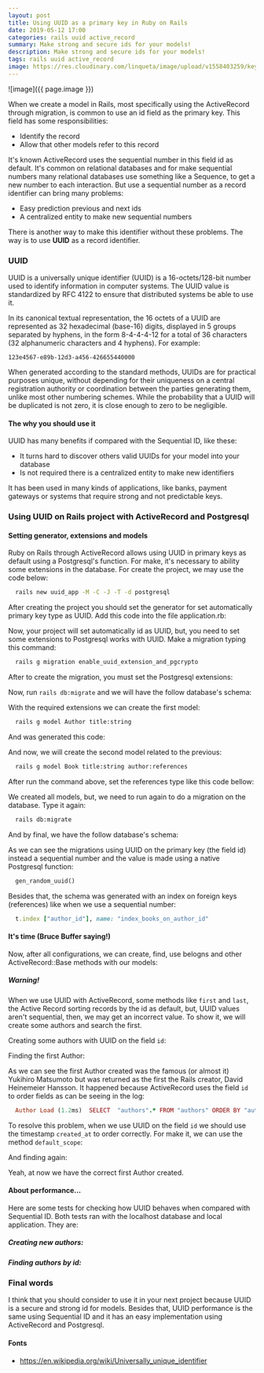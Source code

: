 ```yaml
---
layout: post
title: Using UUID as a primary key in Ruby on Rails
date: 2019-05-12 17:00
categories: rails uuid active_record
summary: Make strong and secure ids for your models!
description: Make strong and secure ids for your models!
tags: rails uuid active_record
image: https://res.cloudinary.com/linqueta/image/upload/v1558403259/keys_ygx9qv.jpg
---
```


![image]({{ page.image }})

When we create a model in Rails, most specifically using the ActiveRecord through migration, is common to use an id field as the primary key. This field has some responsibilities:
  - Identify the record
  - Allow that other models refer to this record

It's known ActiveRecord uses the sequential number in this field id as default. It's common on relational databases and for make sequential numbers many relational databases use something like a Sequence, to get a new number to each interaction. But use a sequential number as a record identifier can bring many problems:
  - Easy prediction previous and next ids
  - A centralized entity to make new sequential numbers

There is another way to make this identifier without these problems. The way is to use **UUID** as a record identifier.

### UUID
UUID is a universally unique identifier (UUID) is a 16-octets/128-bit number used to identify information in computer systems. The UUID value is standardized by RFC 4122 to ensure that distributed systems be able to use it.

In its canonical textual representation, the 16 octets of a UUID are represented as 32 hexadecimal (base-16) digits, displayed in 5 groups separated by hyphens, in the form 8-4-4-4-12 for a total of 36 characters (32 alphanumeric characters and 4 hyphens). For example:

```
123e4567-e89b-12d3-a456-426655440000
```


When generated according to the standard methods, UUIDs are for practical purposes unique, without depending for their uniqueness on a central registration authority or coordination between the parties generating them, unlike most other numbering schemes. While the probability that a UUID will be duplicated is not zero, it is close enough to zero to be negligible.

#### The why you should use it

UUID has many benefits if compared with the Sequential ID, like these:
- It turns hard to discover others valid UUIDs for your model into your database
- Is not required there is a centralized entity to make new identifiers

It has been used in many kinds of applications, like banks, payment gateways or systems that require strong and not predictable keys.

### Using UUID on Rails project with ActiveRecord and Postgresql

#### Setting generator, extensions and models

Ruby on Rails through ActiveRecord allows using UUID in primary keys as default using a Postgresql's function. For make, it's necessary to ability some extensions in the database. For create the project, we may use the code below:

```bash
  rails new uuid_app -M -C -J -T -d postgresql
```

After creating the project you should set the generator for set automatically primary key type as UUID. Add this code into the file application.rb:
<script src="https://gist.github.com/linqueta/83483b70289eb832588f012f94021367.js"></script>

Now, your project will set automatically id as UUID, but, you need to set some extensions to Postgresql works with UUID. Make a migration typing this command:

```bash
  rails g migration enable_uuid_extension_and_pgcrypto
```

After to create the migration, you must set the Postgresql extensions:
<script src="https://gist.github.com/linqueta/eeb7419a131516060c7d0be27a9707d6.js"></script>

Now, run `rails db:migrate` and we will have the follow database's schema:
<script src="https://gist.github.com/linqueta/118db0a8c9cdccf476e3d66e65c4c50d.js"></script>

With the required extensions we can create the first model:
```bash
  rails g model Author title:string
```

And was generated this code:
<script src="https://gist.github.com/linqueta/28723187543309a125427062d23df897.js"></script>

And now, we will create the second model related to the previous:
```bash
  rails g model Book title:string author:references
```

After run the command above, set the references type like this code bellow:
<script src="https://gist.github.com/linqueta/99bc1920f8df580e368c80b2627b46af.js"></script>

We created all models, but, we need to run again to do a migration on the database. Type it again:
```bash
  rails db:migrate
```

And by final, we have the follow database's schema:
<script src="https://gist.github.com/linqueta/ce9f8f70f517a1da926e29017b83452a.js"></script>

As we can see the migrations using UUID on the primary key (the field id) instead a sequential number and the value is made using a native Postgresql function:
```sql
  gen_random_uuid()
```

Besides that, the schema was generated with an index on foreign keys (references) like when we use a sequential number:
```ruby
  t.index ["author_id"], name: "index_books_on_author_id"
```

#### It's time (Bruce Buffer saying!)

Now, after all configurations, we can create, find, use belogns and other ActiveRecord::Base methods with our models:
<script src="https://gist.github.com/linqueta/8df73bf474b1125999de00e4bfd8c7f4.js"></script>

##### Warning!

When we use UUID with ActiveRecord, some methods like `first` and `last`, the Active Record sorting records by the id as default, but, UUID values aren't sequential, then, we may get an incorrect value. To show it, we will create some authors and search the first.

Creating some authors with UUID on the field `id`:
<script src="https://gist.github.com/linqueta/a7319c1435b72e35dd307e50aab23f00.js"></script>

Finding the first Author:
<script src="https://gist.github.com/linqueta/0fea04d627734618ca0598cfc0baa3e6.js"></script>

As we can see the first Author created was the famous (or almost it) Yukihiro Matsumoto but was returned as the first the Rails creator, David Heinemeier Hansson. It happened because ActiveRecord uses the field `id` to order fields as can be seeing in the log:
```ruby
  Author Load (1.2ms)  SELECT  "authors".* FROM "authors" ORDER BY "authors"."id" ASC LIMIT $1  [["LIMIT", 1]]
```

To resolve this problem, when we use UUID on the field `id` we should use the timestamp `created_at` to order correctly. For make it, we can use the method `default_scope`:
<script src="https://gist.github.com/linqueta/16bf6fbf616156c63305a9ddfc1bbe82.js"></script>

And finding again:
<script src="https://gist.github.com/linqueta/018a44cf2bf78ec7c3f49bedaa6db06a.js"></script>

Yeah, at now we have the correct first Author created.

#### About performance...

Here are some tests for checking how UUID behaves when compared with Sequential ID. Both tests ran with the localhost database and local application. They are:

##### Creating new authors:
<script src="https://gist.github.com/linqueta/8d83d16e4275b0a98168c9ed2e6794ce.js"></script>

##### Finding authors by id:
<script src="https://gist.github.com/linqueta/074553deab4b9fc512a162837b08f204.js"></script>

### Final words

I think that you should consider to use it in your next project because UUID is a secure and strong id for models. Besides that, UUID performance is the same using Sequential ID and it has an easy implementation using ActiveRecord and Postgresql.

#### Fonts
- https://en.wikipedia.org/wiki/Universally_unique_identifier
